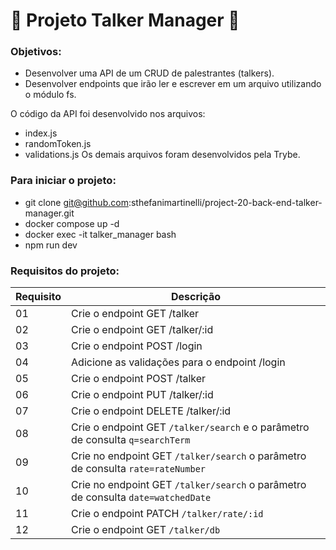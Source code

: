 
# :microphone: Projeto Talker Manager :microphone:

### Objetivos:
- Desenvolver uma API de um CRUD de palestrantes (talkers).
- Desenvolver endpoints que irão ler e escrever em um arquivo utilizando o módulo fs.

O código da API foi desenvolvido nos arquivos:
- index.js
- randomToken.js
- validations.js 
Os demais arquivos foram desenvolvidos pela Trybe.

### Para iniciar o projeto:
- git clone git@github.com:sthefanimartinelli/project-20-back-end-talker-manager.git
- docker compose up -d
- docker exec -it talker_manager bash
- npm run dev

### Requisitos do projeto:
| Requisito | Descrição |
|-----------|-----------|
| 01 | Crie o endpoint GET /talker |
| 02 | Crie o endpoint GET /talker/:id |
| 03 | Crie o endpoint POST /login |
| 04 | Adicione as validações para o endpoint /login |
| 05 | Crie o endpoint POST /talker |
| 06 | Crie o endpoint PUT /talker/:id |
| 07 | Crie o endpoint DELETE /talker/:id |
| 08 | Crie o endpoint GET `/talker/search` e o parâmetro de consulta `q=searchTerm` |
| 09 | Crie no endpoint GET `/talker/search` o parâmetro de consulta `rate=rateNumber` |
| 10 | Crie no endpoint GET `/talker/search` o parâmetro de consulta `date=watchedDate` |
| 11 | Crie o endpoint PATCH `/talker/rate/:id` |
| 12 | Crie o endpoint GET `/talker/db` |
